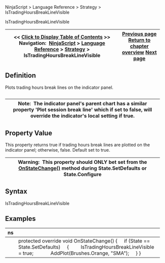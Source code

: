 ﻿
NinjaScript > Language Reference > Strategy > IsTradingHoursBreakLineVisible

IsTradingHoursBreakLineVisible

| << [Click to Display Table of Contents](istradinghoursbreaklinevisible.md) >> **Navigation:**     [NinjaScript](ninjascript.md) > [Language Reference](language_reference_wip.md) > [Strategy](strategy.md) > IsTradingHoursBreakLineVisible | [Previous page](isinstrategyanalyer.md) [Return to chapter overview](strategy.md) [Next page](iswaituntilflat.md) |
| --- | --- |
## Definition
Plots trading hours break lines on the indicator panel.
## 

| Note:  The indicator panel's parent chart has a similar property 'Plot session break line' which if set to false, will override the indicator's local setting if true. |
| --- |

## Property Value
This property returns true if trading hours break lines are plotted on the indicator panel; otherwise, false. Default set to true.
 

| Warning:  This property should ONLY bet set from the [OnStateChange()](onstatechange.md) method during State.SetDefaults or State.Configure |
| --- |

## Syntax
IsTradingHoursBreakLineVisible

## Examples

| ns | |
| --- | --- |
|  | protected override void OnStateChange() {      if (State == State.SetDefaults)      {          IsTradingHoursBreakLineVisible = true;               AddPlot(Brushes.Orange, "SMA");      } } |
